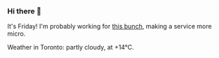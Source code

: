 ### Hi there :wave:

It's Friday! I'm probably working for [this bunch](https://github.com/kohofinancial), making a service more micro.

Weather in Toronto: partly cloudy, at +14°C.
